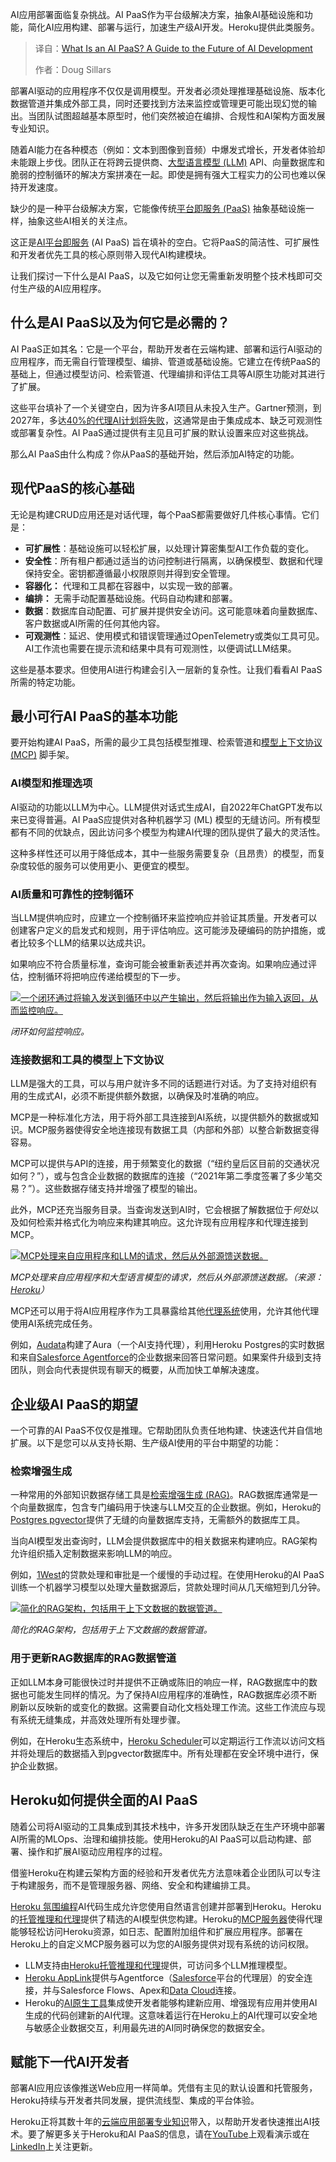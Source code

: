 
<!--
title: 什么是AI PaaS？一文读懂AI开发新未来
cover: https://cdn.thenewstack.io/media/2025/10/5651cb81-what-is-ai-paas.jpg
summary: AI应用部署面临复杂挑战。AI PaaS作为平台级解决方案，抽象AI基础设施和功能，简化AI应用构建、部署与运行，加速生产级AI开发。Heroku提供此类服务。
-->

AI应用部署面临复杂挑战。AI PaaS作为平台级解决方案，抽象AI基础设施和功能，简化AI应用构建、部署与运行，加速生产级AI开发。Heroku提供此类服务。

> 译自：[What Is an AI PaaS? A Guide to the Future of AI Development](https://thenewstack.io/what-is-an-ai-paas-a-guide-to-the-future-of-ai-development/)
> 
> 作者：Doug Sillars

部署AI驱动的应用程序不仅仅是调用模型。开发者必须处理推理基础设施、版本化数据管道并集成外部工具，同时还要找到方法来监控或管理更可能出现幻觉的输出。当团队试图超越基本原型时，他们突然被迫在编排、合规性和AI架构方面发展专业知识。

随着AI能力在各种模态（例如：文本到图像到音频）中爆发式增长，开发者体验却未能跟上步伐。团队正在将跨云提供商、[大型语言模型 (LLM)](https://thenewstack.io/introduction-to-llms) API、向量数据库和脆弱的控制循环的解决方案拼凑在一起。即使是拥有强大工程实力的公司也难以保持开发速度。

缺少的是一种平台级解决方案，它能像传统[平台即服务 (PaaS)](https://thenewstack.io/return-to-paas-building-the-platform-of-our-dreams/) 抽象基础设施一样，抽象这些AI相关的关注点。

这正是[AI平台即服务](https://www.heroku.com/blog/introducing-the-heroku-ai-platform-as-a-service/) (AI PaaS) 旨在填补的空白。它将PaaS的简洁性、可扩展性和开发者优先工具的核心原则带入现代AI构建模块。

让我们探讨一下什么是AI PaaS，以及它如何让您无需重新发明整个技术栈即可交付生产级的AI应用程序。

## 什么是AI PaaS以及为何它是必需的？

AI PaaS正如其名：它是一个平台，帮助开发者在云端构建、部署和运行AI驱动的应用程序，而无需自行管理模型、编排、管道或基础设施。它建立在传统PaaS的基础上，但通过模型访问、检索管道、代理编排和评估工具等AI原生功能对其进行了扩展。

这些平台填补了一个关键空白，因为许多AI项目从未投入生产。Gartner预测，到2027年，多达[40%的代理AI计划将失败](https://www.gartner.com/en/newsroom/press-releases/2025-06-25-gartner-predicts-over-40-percent-of-agentic-ai-projects-will-be-canceled-by-end-of-2027)，这通常是由于集成成本、缺乏可观测性或部署复杂性。AI PaaS通过提供有主见且可扩展的默认设置来应对这些挑战。

那么AI PaaS由什么构成？你从PaaS的基础开始，然后添加AI特定的功能。

## 现代PaaS的核心基础

无论是构建CRUD应用还是对话代理，每个PaaS都需要做好几件核心事情。它们是：

*   **可扩展性**：基础设施可以轻松扩展，以处理计算密集型AI工作负载的变化。
*   **安全性**：所有租户都通过适当的访问控制进行隔离，以确保模型、数据和代理保持安全。密钥都遵循最小权限原则并得到安全管理。
*   **容器化：** 代理和工具都在容器中，以实现一致的部署。
*   **编排：** 无需手动配置基础设施。代码自动构建和部署。
*   **数据**：数据库自动配置、可扩展并提供安全访问。这可能意味着向量数据库、客户数据或AI所需的任何其他内容。
*   **可观测性**：延迟、使用模式和错误管理通过OpenTelemetry或类似工具可见。AI工作流也需要在提示流和结果中具有可观测性，以便调试LLM结果。

这些是基本要求。但使用AI进行构建会引入一层新的复杂性。让我们看看AI PaaS所需的特定功能。

## **最小可行AI PaaS的基本功能**

要开始构建AI PaaS，所需的最少工具包括模型推理、检索管道和[模型上下文协议 (MCP)](https://thenewstack.io/mcp-a-practical-security-blueprint-for-developers) 脚手架。

### AI模型和推理选项

AI驱动的功能以LLM为中心。LLM提供对话式生成AI，自2022年ChatGPT发布以来已变得普遍。AI PaaS应提供对各种机器学习 (ML) 模型的无缝访问。所有模型都有不同的优缺点，因此访问多个模型为构建AI代理的团队提供了最大的灵活性。

这种多样性还可以用于降低成本，其中一些服务需要复杂（且昂贵）的模型，而复杂度较低的服务可以使用更小、更便宜的模型。

### AI质量和可靠性的控制循环

当LLM提供响应时，应建立一个控制循环来监控响应并验证其质量。开发者可以创建客户定义的启发式和规则，用于评估响应。这可能涉及硬编码的防护措施，或者比较多个LLM的结果以达成共识。

如果响应不符合质量标准，查询可能会被重新表述并再次查询。如果响应通过评估，控制循环将把响应传递给模型的下一步。

[![一个闭环通过将输入发送到循环中以产生输出，然后将输出作为输入返回，从而监控响应。](https://cdn.thenewstack.io/media/2025/10/147e489f-closed-loop.png)](https://cdn.thenewstack.io/media/2025/10/147e489f-closed-loop.png)

*闭环如何监控响应。*

### 连接数据和工具的模型上下文协议

LLM是强大的工具，可以与用户就许多不同的话题进行对话。为了支持对组织有用的生成式AI，必须不断提供额外数据，以确保及时准确的响应。

MCP是一种标准化方法，用于将外部工具连接到AI系统，以提供额外的数据或知识。MCP服务器使得安全地连接现有数据工具（内部和外部）以整合新数据变得容易。

MCP可以提供与API的连接，用于频繁变化的数据（“纽约皇后区目前的交通状况如何？”），或与包含企业数据的数据库的连接（“2021年第二季度签署了多少笔交易？”）。这些数据存储支持并增强了模型的输出。

此外，MCP还充当服务目录。当查询发送到AI时，它会根据了解数据位于*何处*以及如何检索并格式化为响应来构建其响应。这允许现有应用程序和代理连接到MCP。

[![MCP处理来自应用程序和LLM的请求，然后从外部源馈送数据。](https://cdn.thenewstack.io/media/2025/10/b194fdaa-mcp-request-processing.png)](https://cdn.thenewstack.io/media/2025/10/b194fdaa-mcp-request-processing.png)

*MCP处理来自应用程序和大型语言模型的请求，然后从外部源馈送数据。（来源：[Heroku](https://www.heroku.com/ai/mcp-on-heroku/)）*

MCP还可以用于将AI应用程序作为工具暴露给其他[代理系统](https://thenewstack.io/beyond-ai-models-data-platform-requirements-for-agentic-ai)使用，允许其他代理使用AI系统完成任务。

例如，[Audata](https://www.heroku.com/customers/audata/)构建了Aura（一个AI支持代理），利用Heroku Postgres的实时数据和来自[Salesforce Agentforce](https://thenewstack.io/avoiding-the-ai-agent-reliability-tax-a-developers-guide/)的企业数据来回答日常问题。如果案件升级到支持团队，则会向代表提供现有聊天的概要，从而加快工单解决速度。

## 企业级AI PaaS的期望

一个可靠的AI PaaS不仅仅是推理。它帮助团队负责任地构建、快速迭代并自信地扩展。以下是您可以从支持长期、生产级AI使用的平台中期望的功能：

### 检索增强生成

一种常用的外部知识数据存储工具是[检索增强生成 (RAG)](https://thenewstack.io/no-mcp-hasnt-killed-rag-in-fact-theyre-complementary)。RAG数据库通常是一个向量数据库，包含专门编码用于快速与LLM交互的企业数据。例如，Heroku的[Postgres pgvector](https://www.heroku.com/ai/pgvector-for-heroku-postgres/)提供了无缝的向量数据库支持，无需额外的数据库工具。

当向AI模型发出查询时，LLM会提供数据库中的相关数据来构建响应。RAG架构允许组织插入定制数据来影响LLM的响应。

例如，[1West](https://www.heroku.com/customers/1west/)的贷款处理和审批是一个缓慢的手动过程。在使用Heroku的AI PaaS训练一个机器学习模型以处理大量数据源后，贷款处理时间从几天缩短到几分钟。

[![简化的RAG架构，包括用于上下文数据的数据管道。](https://cdn.thenewstack.io/media/2025/10/8658946b-rag-architecture-model-heroku.png)](https://cdn.thenewstack.io/media/2025/10/8658946b-rag-architecture-model-heroku.png)

*简化的RAG架构，包括用于上下文数据的数据管道。*

### 用于更新RAG数据库的RAG数据管道

正如LLM本身可能很快过时并提供不正确或陈旧的响应一样，RAG数据库中的数据也可能发生同样的情况。为了保持AI应用程序的准确性，RAG数据库必须不断刷新以反映新的或变化的数据。这需要自动化文档处理工作流。这些工作流应与现有系统无缝集成，并高效处理所有处理步骤。

例如，在Heroku生态系统中，[Heroku Scheduler](https://devcenter.heroku.com/articles/scheduler)可以定期运行工作流以访问文档并将处理后的数据插入到pgvector数据库中。所有处理都在安全环境中进行，保护企业数据。

## Heroku如何提供全面的AI PaaS

随着公司将AI驱动的工具集成到其技术栈中，许多开发团队缺乏在生产环境中部署AI所需的MLOps、治理和编排技能。使用Heroku的AI PaaS可以启动构建、部署、操作和扩展AI驱动应用程序的过程。

借鉴Heroku在构建云架构方面的经验和开发者优先方法意味着企业团队可以专注于构建服务，而不是管理服务器、网络、安全和构建编排工具。

[Heroku 氛围编程](https://vibes.heroku.com/new)AI代码生成允许您使用自然语言创建并部署到Heroku。Heroku的[托管推理和代理](https://elements.heroku.com/addons/heroku-inference)提供了精选的AI模型供您构建。Heroku的[MCP服务器](https://www.heroku.com/blog/introducing-official-heroku-mcp-server/)使得代理能够轻松访问Heroku资源，如日志、配置附加组件和扩展应用程序。部署在Heroku上的自定义MCP服务器可以为您的AI服务提供对现有系统的访问权限。

*   LLM支持由[Heroku托管推理和代理](https://elements.heroku.com/addons/heroku-inference)提供，可访问多个LLM推理模型。
*   [Heroku AppLink](https://devcenter.heroku.com/articles/heroku-applink)提供与Agentforce（[Salesforce](https://www.salesforce.com/?utm_content=inline+mention)平台的代理层）的安全连接，并与Salesforce Flows、Apex和[Data Cloud](https://www.salesforce.com/data/?utm_content=inline+mention)连接。
*   Heroku的[AI原生工具](https://devcenter.heroku.com/articles/heroku-inference-tools)集成使开发者能够构建新应用、增强现有应用并使用AI生成的代码创建新的AI代理。这意味着运行在Heroku上的AI代理可以安全地与敏感企业数据交互，利用最先进的AI同时确保您的数据安全。

## 赋能下一代AI开发者

部署AI应用应该像推送Web应用一样简单。凭借有主见的默认设置和托管服务，Heroku持续与开发者共同发展，提供流线型、集成的平台体验。

Heroku正将其数十年的[云端应用部署专业知识](https://www.heroku.com/heroku-gartner-magic-quadrant/)带入，以帮助开发者快速推出AI技术。要了解更多关于Heroku和AI PaaS的信息，请在[YouTube](https://www.google.com/url?q=https://www.youtube.com/watch?v%3DQIwuBKysmxA&sa=D&source=docs&ust=1761762691618176&usg=AOvVaw2O8xHRsw-78JPt9j5a0FRo)上观看演示或在[LinkedIn](https://www.linkedin.com/company/heroku/posts/?feedView=all)上关注更新。